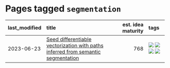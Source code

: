# Pages tagged `segmentation`

|last_modified|title|est. idea maturity|tags
|:---|:---|---:|:---|
|2023-06-23|[Seed differentiable vectorization with paths inferred from semantic segmentation](../vectorize_anything.md)|768|[![](https://img.shields.io/badge/tag-experimental-3f9741)](../tags/experimental.md) [![](https://img.shields.io/badge/tag-segmentation-f76896)](../tags/segmentation.md) [![](https://img.shields.io/badge/tag-svg-0e5ec)](../tags/svg.md) [![](https://img.shields.io/badge/tag-tooling-6013c8)](../tags/tooling.md)|